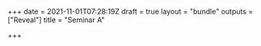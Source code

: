 +++
date = 2021-11-01T07:28:19Z
draft = true
layout = "bundle"
outputs = ["Reveal"]
title = "Seminar A"

+++
